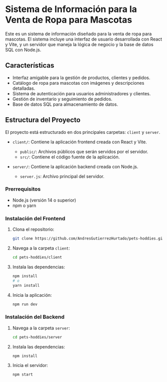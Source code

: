 # Sistema de Información para la Venta de Ropa para Mascotas

Este es un sistema de información diseñado para la venta de ropa para mascotas. El sistema incluye una interfaz de usuario desarrollada con React y Vite, y un servidor que maneja la lógica de negocio y la base de datos SQL con Node.js.

## Características
- Interfaz amigable para la gestión de productos, clientes y pedidos.
- Catálogo de ropa para mascotas con imágenes y descripciones detalladas.
- Sistema de autenticación para usuarios administradores y clientes.
- Gestión de inventario y seguimiento de pedidos.
- Base de datos SQL para almacenamiento de datos.

## Estructura del Proyecto

El proyecto está estructurado en dos principales carpetas: `client` y `server`.

- `client/`: Contiene la aplicación frontend creada con React y Vite.
  - `public/`: Archivos públicos que serán servidos por el servidor.
  - `src/`: Contiene el código fuente de la aplicación.

- `server/`: Contiene la aplicación backend creada con Node.js.
  - `server.js`: Archivo principal del servidor.

### Prerrequisitos
- Node.js (versión 14 o superior)
- npm o yarn

### Instalación del Frontend

1. Clona el repositorio:
   ```bash
   git clone https://github.com/AndresGutierrezHurtado/pets-hoddies.git
   ```
2. Navega a la carpeta `client`:
   ```bash
   cd pets-hoddies/client
   ```
3. Instala las dependencias:
   ```bash
   npm install
   # o
   yarn install
   ```
4. Inicia la aplicación:
   ```bash
   npm run dev
   ```

### Instalación del Backend

1. Navega a la carpeta `server`:
   ```bash
   cd pets-hoddies/server
   ```
2. Instala las dependencias:
   ```bash
   npm install
   ```
3. Inicia el servidor:
   ```bash
   npm start
   ```